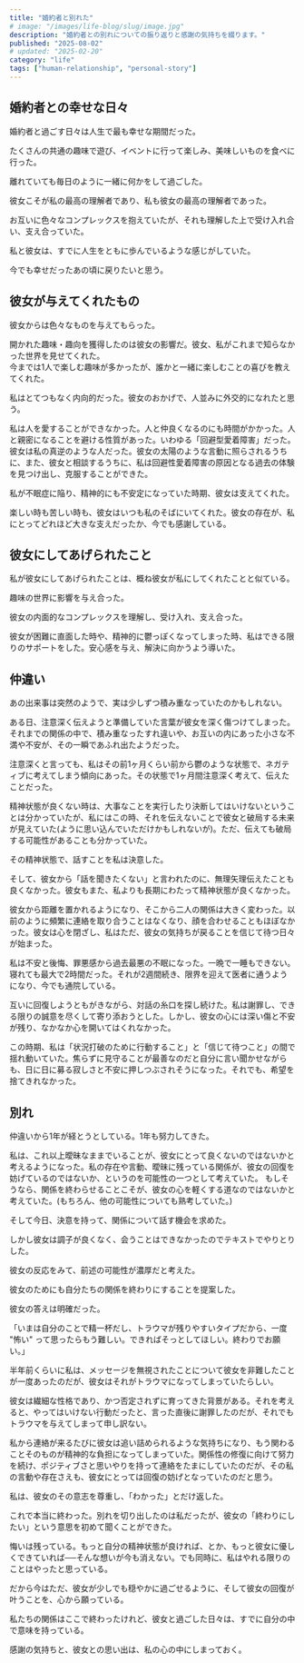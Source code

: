 ```yaml
---
title: "婚約者と別れた"
# image: "/images/life-blog/slug/image.jpg"
description: "婚約者との別れについての振り返りと感謝の気持ちを綴ります。"
published: "2025-08-02"
# updated: "2025-02-20"
category: "life"
tags: ["human-relationship", "personal-story"]
---
```


## 婚約者との幸せな日々

婚約者と過ごす日々は人生で最も幸せな期間だった。

たくさんの共通の趣味で遊び、イベントに行って楽しみ、美味しいものを食べに行った。

離れていても毎日のように一緒に何かをして過ごした。

彼女こそが私の最高の理解者であり、私も彼女の最高の理解者であった。

お互いに色々なコンプレックスを抱えていたが、それも理解した上で受け入れ合い、支え合っていた。

私と彼女は、すでに人生をともに歩んでいるような感じがしていた。

今でも幸せだったあの頃に戻りたいと思う。

## 彼女が与えてくれたもの

彼女からは色々なものを与えてもらった。

開かれた趣味・趣向を獲得したのは彼女の影響だ。彼女、私がこれまで知らなかった世界を見せてくれた。  
今までは1人で楽しむ趣味が多かったが、誰かと一緒に楽しむことの喜びを教えてくれた。

私はとてつもなく内向的だった。彼女のおかげで、人並みに外交的になれたと思う。

私は人を愛することができなかった。人と仲良くなるのにも時間がかかった。人と親密になることを避ける性質があった。いわゆる「回避型愛着障害」だった。  
彼女は私の真逆のような人だった。彼女の太陽のような言動に照らされるうちに、また、彼女と相談するうちに、私は回避性愛着障害の原因となる過去の体験を見つけ出し、克服することができた。

私が不眠症に陥り、精神的にも不安定になっていた時期、彼女は支えてくれた。

楽しい時も苦しい時も、彼女はいつも私のそばにいてくれた。彼女の存在が、私にとってどれほど大きな支えだったか、今でも感謝している。

## 彼女にしてあげられたこと

私が彼女にしてあげられたことは、概ね彼女が私にしてくれたことと似ている。

趣味の世界に影響を与え合った。

彼女の内面的なコンプレックスを理解し、受け入れ、支え合った。

彼女が困難に直面した時や、精神的に鬱っぽくなってしまった時、私はできる限りのサポートをした。安心感を与え、解決に向かうよう導いた。

## 仲違い

あの出来事は突然のようで、実は少しずつ積み重なっていたのかもしれない。

ある日、注意深く伝えようと準備していた言葉が彼女を深く傷つけてしまった。それまでの関係の中で、積み重なったすれ違いや、お互いの内にあった小さな不満や不安が、その一瞬であふれ出たようだった。

注意深くと言っても、私はその前1ヶ月くらい前から鬱のような状態で、ネガティブに考えてしまう傾向にあった。その状態で1ヶ月間注意深く考えて、伝えたことだった。

精神状態が良くない時は、大事なことを実行したり決断してはいけないということは分かっていたが、私にはこの時、それを伝えないことで彼女と破局する未来が見えていた(ように思い込んでいただけかもしれないが)。ただ、伝えても破局する可能性があることも分かっていた。

その精神状態で、話すことを私は決意した。

そして、彼女から「話を聞きたくない」と言われたのに、無理矢理伝えたことも良くなかった。彼女もまた、私よりも長期にわたって精神状態が良くなかった。

彼女から距離を置かれるようになり、そこから二人の関係は大きく変わった。以前のように頻繁に連絡を取り合うことはなくなり、顔を合わせることもほぼなかった。彼女は心を閉ざし、私はただ、彼女の気持ちが戻ることを信じて待つ日々が始まった。

私は不安と後悔、罪悪感から過去最悪の不眠になった。一晩で一睡もできない。寝れても最大で2時間だった。それが2週間続き、限界を迎えて医者に通うようになり、今でも通院している。

互いに回復しようともがきながら、対話の糸口を探し続けた。私は謝罪し、できる限りの誠意を尽くして寄り添おうとした。しかし、彼女の心には深い傷と不安が残り、なかなか心を開いてはくれなかった。

この時期、私は「状況打破のために行動すること」と「信じて待つこと」の間で揺れ動いていた。焦らずに見守ることが最善なのだと自分に言い聞かせながらも、日に日に募る寂しさと不安に押しつぶされそうになった。それでも、希望を捨てきれなかった。

## 別れ

仲違いから1年が経とうとしている。1年も努力してきた。

私は、これ以上曖昧なままでいることが、彼女にとって良くないのではないかと考えるようになった。私の存在や言動、曖昧に残っている関係が、彼女の回復を妨げているのではないか、というのを可能性の一つとして考えていた。
もしそうなら、関係を終わらせることこそが、彼女の心を軽くする道なのではないかと考えていた。(もちろん、他の可能性についても熟考していた。)

そして今日、決意を持って、関係について話す機会を求めた。

しかし彼女は調子が良くなく、会うことはできなかったのでテキストでやりとりした。

彼女の反応をみて、前述の可能性が濃厚だと考えた。

彼女のためにも自分たちの関係を終わりにすることを提案した。

彼女の答えは明確だった。

「いまは自分のことで精一杯だし、トラウマが残りやすいタイプだから、一度 "怖い" って思ったらもう難しい。できればそっとしてほしい。終わりでお願い。」

半年前くらいに私は、メッセージを無視されたことについて彼女を非難したことが一度あったのだが、彼女はそれがトラウマになってしまっていたらしい。

彼女は繊細な性格であり、かつ否定されずに育ってきた背景がある。それを考えると、やってはいけない行動だったと、言った直後に謝罪したのだが、それでもトラウマを与えてしまって申し訳ない。

私から連絡が来るたびに彼女は追い詰められるような気持ちになり、もう関わることそのものが精神的な負担になってしまっていた。関係性の修復に向けて努力を続け、ポジティブさと思いやりを持って連絡をたまにしていたのだが、その私の言動や存在さえも、彼女にとっては回復の妨げとなっていたのだと思う。

私は、彼女のその意志を尊重し、「わかった」とだけ返した。

これで本当に終わった。別れを切り出したのは私だったが、彼女の「終わりにしたい」という意思を初めて聞くことができた。

悔いは残っている。もっと自分の精神状態が良ければ、とか、もっと彼女に優しくできていれば──そんな想いが今も消えない。でも同時に、私はやれる限りのことはやったと思っている。

だから今はただ、彼女が少しでも穏やかに過ごせるように、そして彼女の回復が叶うことを、心から願っている。

私たちの関係はここで終わったけれど、彼女と過ごした日々は、すでに自分の中で意味を持っている。

感謝の気持ちと、彼女との思い出は、私の心の中にしまっておく。
